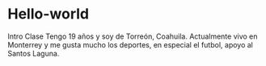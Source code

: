 # Hello-world
Intro Clase
Tengo 19 años y soy de Torreón, Coahuila. Actualmente vivo en Monterrey y me gusta mucho los deportes, en especial el futbol, apoyo al Santos Laguna.
